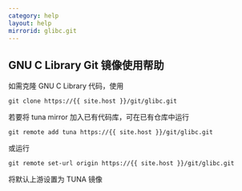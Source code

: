 ```yaml
---
category: help
layout: help
mirrorid: glibc.git
---
```


## GNU C Library Git 镜像使用帮助

如需克隆 GNU C Library 代码，使用

```
git clone https://{{ site.host }}/git/glibc.git
```

若要将 tuna mirror 加入已有代码库，可在已有仓库中运行

```
git remote add tuna https://{{ site.host }}/git/glibc.git
```

或运行

```
git remote set-url origin https://{{ site.host }}/git/glibc.git
```

将默认上游设置为 TUNA 镜像
